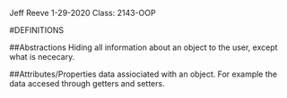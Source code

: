 Jeff Reeve
1-29-2020
Class: 2143-OOP

#DEFINITIONS

##Abstractions
Hiding all information about an object to the user, except what is nececary.

##Attributes/Properties
data assiociated with an object. For example the data accesed through getters and setters.
